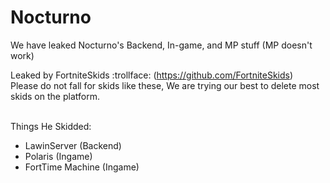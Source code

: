 # Nocturno
We have leaked Nocturno's Backend, In-game, and MP stuff (MP doesn't work)<br>

Leaked by FortniteSkids :trollface: (https://github.com/FortniteSkids)<br>
Please do not fall for skids like these, We are trying our best to delete most skids on the platform.<br><br>

Things He Skidded:<br>
- LawinServer (Backend)<br>
- Polaris (Ingame)<br>
- FortTime Machine (Ingame)
